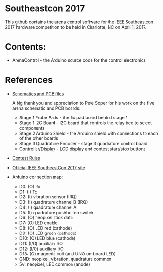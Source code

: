 # Southeastcon 2017 

This github contains the arena control software for the IEEE Southeastcon 2017 hardware competition to be held in Charlotte, NC on April 1, 2017.

# Contents:

* ArenaControl - the Arduino source code for the control electronics

# References

* [Schematics and PCB files](https://github.com/petesoper/arena-pcbs)

   A big thank you and appreciation to Pete Soper for his work on the five arena schematic and PCB boards:

   * Stage 1 Probe Pads - the 6x pad board behind stage 1
   * Stage 1 I2C Board - I2C board that controls the relay tree to select components
   * Stage 2 Arduino Shield - the Arduino shield with connections to each of the other boards
   * Stage 3 Quadrature Encoder - stage 3 quadrature control board
   * Controller/Display - LCD display and contest start/stop buttons
   
* [Contest Rules](http://sites.ieee.org/southeastcon2017/files/2016/10/MMXVII-October-9-release.pdf)

* [Official IEEE SoutheastCon 2017 site](http://sites.ieee.org/southeastcon2017)

* Arduino connection map:

   *   D0:  (O) Rx
   *   D1:  (I) Tx
   *   D2:  (I) vibration sensor (IRQ)
   *   D3:  (I) quadrature channel B (IRQ)
   *   D4:  (I) quadrature channel A
   *   D5:  (I) quadrature pushbutton switch
   *   D6:  (O) neopixel stick data
   *   D7:  (O) LED enable
   *   D8:  (O) LED red (cathode)
   *   D9:  (O) LED green (cathode)
   *   D10: (O) LED blue (cathode)
   *   D11: (I/O) auxiliary I/O
   *   D12: (I/O) auxiliary I/O
   *   D13: (O) magnetic coil (and UNO on-board LED)
   *   GND: neopixel, vibration, quadrature common
   *   5v:  neopixel, LED common (anode)

